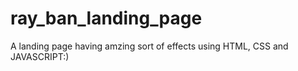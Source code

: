 # ray_ban_landing_page
A landing page having amzing sort of effects using HTML, CSS and JAVASCRIPT:)
